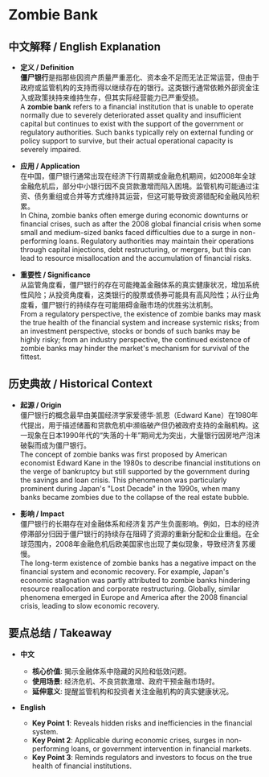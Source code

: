 # Zombie Bank

## 中文解释 / English Explanation

* **定义 / Definition**  
  **僵尸银行**是指那些因资产质量严重恶化、资本金不足而无法正常运营，但由于政府或监管机构的支持而得以继续存在的银行。这类银行通常依赖外部资金注入或政策扶持来维持生存，但其实际经营能力已严重受损。  
  A **zombie bank** refers to a financial institution that is unable to operate normally due to severely deteriorated asset quality and insufficient capital but continues to exist with the support of the government or regulatory authorities. Such banks typically rely on external funding or policy support to survive, but their actual operational capacity is severely impaired.

* **应用 / Application**  
  在中国，僵尸银行通常出现在经济下行周期或金融危机期间，如2008年全球金融危机后，部分中小银行因不良贷款激增而陷入困境。监管机构可能通过注资、债务重组或合并等方式维持其运营，但这可能导致资源错配和金融风险积累。  
  In China, zombie banks often emerge during economic downturns or financial crises, such as after the 2008 global financial crisis when some small and medium-sized banks faced difficulties due to a surge in non-performing loans. Regulatory authorities may maintain their operations through capital injections, debt restructuring, or mergers, but this can lead to resource misallocation and the accumulation of financial risks.

* **重要性 / Significance**  
  从监管角度看，僵尸银行的存在可能掩盖金融体系的真实健康状况，增加系统性风险；从投资角度看，这类银行的股票或债券可能具有高风险性；从行业角度看，僵尸银行的持续存在可能阻碍金融市场的优胜劣汰机制。  
  From a regulatory perspective, the existence of zombie banks may mask the true health of the financial system and increase systemic risks; from an investment perspective, stocks or bonds of such banks may be highly risky; from an industry perspective, the continued existence of zombie banks may hinder the market's mechanism for survival of the fittest.

## 历史典故 / Historical Context

* **起源 / Origin**  
  僵尸银行的概念最早由美国经济学家爱德华·凯恩（Edward Kane）在1980年代提出，用于描述储蓄和贷款危机中濒临破产但仍被政府支持的金融机构。这一现象在日本1990年代的“失落的十年”期间尤为突出，大量银行因房地产泡沫破裂而成为僵尸银行。  
  The concept of zombie banks was first proposed by American economist Edward Kane in the 1980s to describe financial institutions on the verge of bankruptcy but still supported by the government during the savings and loan crisis. This phenomenon was particularly prominent during Japan's "Lost Decade" in the 1990s, when many banks became zombies due to the collapse of the real estate bubble.

* **影响 / Impact**  
  僵尸银行的长期存在对金融体系和经济复苏产生负面影响。例如，日本的经济停滞部分归因于僵尸银行的持续存在阻碍了资源的重新分配和企业重组。在全球范围内，2008年金融危机后欧美国家也出现了类似现象，导致经济复苏缓慢。  
  The long-term existence of zombie banks has a negative impact on the financial system and economic recovery. For example, Japan's economic stagnation was partly attributed to zombie banks hindering resource reallocation and corporate restructuring. Globally, similar phenomena emerged in Europe and America after the 2008 financial crisis, leading to slow economic recovery.

## 要点总结 / Takeaway

* **中文**  
  - **核心价值**: 揭示金融体系中隐藏的风险和低效问题。  
  - **使用场景**: 经济危机、不良贷款激增、政府干预金融市场时。  
  - **延伸意义**: 提醒监管机构和投资者关注金融机构的真实健康状况。

* **English**  
  - **Key Point 1**: Reveals hidden risks and inefficiencies in the financial system.  
  - **Key Point 2**: Applicable during economic crises, surges in non-performing loans, or government intervention in financial markets.  
  - **Key Point 3**: Reminds regulators and investors to focus on the true health of financial institutions.